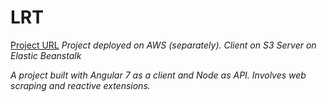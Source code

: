 # LRT
[Project URL](http://lrt-angular-node.s3-website.eu-central-1.amazonaws.com/)
*Project deployed on AWS (separately).*
*Client on S3*
*Server on Elastic Beanstalk*

*A project built with Angular 7 as a client and Node as API.
Involves web scraping and reactive extensions.*


